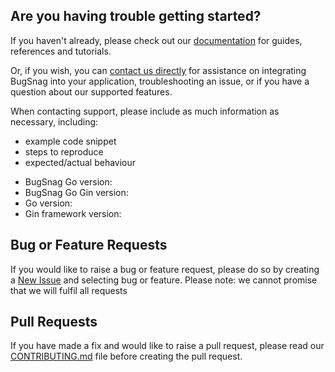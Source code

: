 ## Are you having trouble getting started?
If you haven't already, please check out our [documentation](https://docs.bugsnag.com/platforms/go/gin) for guides, references and tutorials.

Or, if you wish, you can [contact us directly](mailto:support@bugsnag.com) for assistance on integrating BugSnag into your application, troubleshooting an issue, or if you have a question about our supported features.

When contacting support, please include as much information as necessary, including:

- example code snippet
- steps to reproduce
- expected/actual behaviour 

* BugSnag Go version:
* BugSnag Go Gin version:
* Go version:
* Gin framework version:

## Bug or Feature Requests
If you would like to raise a bug or feature request, please do so by creating a [New Issue](https://github.com/bugsnag/bugsnag-go-gin/issues/new/choose) and selecting bug or feature.
Please note: we cannot promise that we will fulfil all requests

## Pull Requests
If you have made a fix and would like to raise a pull request, please read our [CONTRIBUTING.md](../CONTRIBUTING.md) file before creating the pull request.
